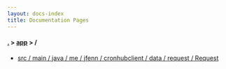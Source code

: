 ```yaml
---
layout: docs-index
title: Documentation Pages
---
```

#### [.](./../index) > [app](./index) > **/**

- [src / main / java / me / jfenn / cronhubclient / data / request / Request](src/main/java/me/jfenn/cronhubclient/data/request/Request)
